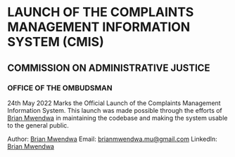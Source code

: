 # LAUNCH OF THE COMPLAINTS MANAGEMENT INFORMATION SYSTEM (CMIS)

## COMMISSION ON ADMINISTRATIVE JUSTICE

### OFFICE OF THE OMBUDSMAN

24th May 2022 Marks the Official Launch of the Complaints Management Information System.
This launch was made possible through the efforts of [Brian Mwendwa](https://github.com/mwendwa99) in maintaining the
codebase and making the system usable to the general public.

Author: [Brian Mwendwa](https://github.com/mwendwa99)
Email: [brianmwendwa.mu@gmail.com](mailto:brianmwendwa.mu@gmail.com)
LinkedIn: [Brian Mwendwa](https://www.linkedin.com/in/brian-mwendwa-25326a173/)
